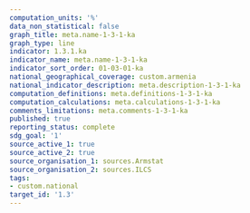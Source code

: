 ```yaml
---
computation_units: '%'
data_non_statistical: false
graph_title: meta.name-1-3-1-ka
graph_type: line
indicator: 1.3.1.ka
indicator_name: meta.name-1-3-1-ka
indicator_sort_order: 01-03-01-ka
national_geographical_coverage: custom.armenia
national_indicator_description: meta.description-1-3-1-ka
computation_definitions: meta.definitions-1-3-1-ka
computation_calculations: meta.calculations-1-3-1-ka
comments_limitations: meta.comments-1-3-1-ka
published: true
reporting_status: complete
sdg_goal: '1'
source_active_1: true
source_active_2: true
source_organisation_1: sources.Armstat
source_organisation_2: sources.ILCS
tags:
- custom.national
target_id: '1.3'
---
```

